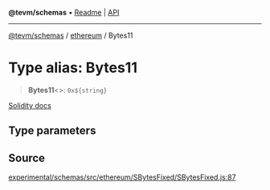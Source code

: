 **@tevm/schemas** • [Readme](../../README.md) \| [API](../../modules.md)

***

[@tevm/schemas](../../README.md) / [ethereum](../README.md) / Bytes11

# Type alias: Bytes11

> **Bytes11**\<\>: ```0x${string}```

[Solidity docs](https://docs.soliditylang.org/en/latest/types.html#fixed-size-byte-arrays)

## Type parameters

## Source

[experimental/schemas/src/ethereum/SBytesFixed/SBytesFixed.js:87](https://github.com/evmts/tevm-monorepo/blob/main/experimental/schemas/src/ethereum/SBytesFixed/SBytesFixed.js#L87)
